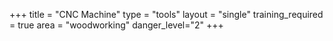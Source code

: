 +++
    title = "CNC Machine"
    type = "tools"
    layout = "single"
    training_required = true
    area = "woodworking"
    danger_level="2"
+++
 
